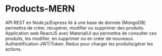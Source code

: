 # Products-MERN
API REST en Node.js/Express lié à une base de donnée (MongoDB) permettra de créer, récupérer, modifier ou supprimer des produits.
Application web ReactJS avec MaterialUI qui permettra de consulter ces produits, les modifier, en supprimer ou en créer de nouveaux.
Authentification JWT/Token.
Redux pour charger les produits/gérer les actions.
